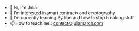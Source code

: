 - 👋 Hi, I’m Julia
- 👀 I’m interested in smart contracts and cryptography
- 🌱 I’m currently learning Python and how to stop breaking stuff
- 📫 How to reach me : contact@juliamarch.com

<!---
juliamrch/juliamrch is a ✨ special ✨ repository because its `README.md` (this file) appears on your GitHub profile.
You can click the Preview link to take a look at your changes.
--->

